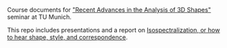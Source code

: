 Course documents for ["Recent Advances in the Analysis of 3D Shapes"](https://campus.tum.de/tumonline/wbLv.wbShowLVDetail?pStpSpNr=950464442&pSpracheNr=2&pMUISuche=FALSE) seminar at TU Munich.


This repo includes presentations and a report on [Isospectralization, or how to hear shape, style, and correspondence](http://openaccess.thecvf.com/content_CVPR_2019/html/Cosmo_Isospectralization_or_How_to_Hear_Shape_Style_and_Correspondence_CVPR_2019_paper.html).

